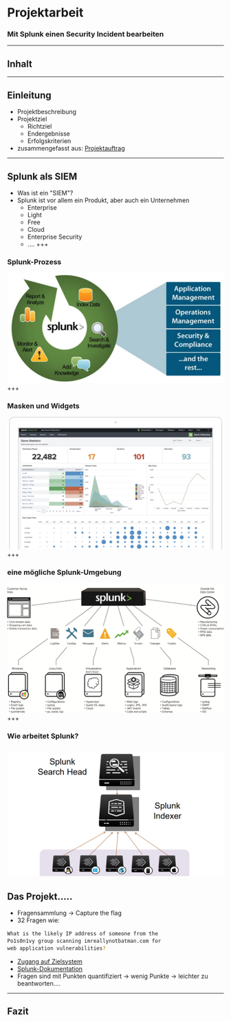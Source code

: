 # Projektarbeit
### Mit Splunk einen Security Incident bearbeiten
---
## Inhalt
---
## Einleitung
* Projektbeschreibung
* Projektziel
  * Richtziel
  * Endergebnisse
  * Erfolgskriterien
* zusammengefasst aus: [Projektauftrag](https://www.dropbox.com/s/yvdk3uvz6mm6o99/Projektbeschreibung.pdf?dl=0)
---
## Splunk als SIEM
* Was ist ein "SIEM"?
* Splunk ist vor allem ein Produkt, aber auch ein Unternehmen
  * Enterprise
  * Light
  * Free
  * Cloud
  * Enterprise Security
  * ....
+++
### Splunk-Prozess
![Splunk-Process](assets/img/splunk_process.png)
+++
### Masken und Widgets
![Splunk-Overview](assets/img/splunk_overwiev.png)
+++
### eine mögliche Splunk-Umgebung
![Splunk_Enviroment](assets/img/splunk_enviroment.png)
+++
### Wie arbeitet Splunk?
![Splunk_Forwarder](assets/img/splunk_forwarder.png) 
<br>
---
## Das Projekt.....
* Fragensammlung -> Capture the flag
* 32 Fragen wie: 
```Bash
What is the likely IP address of someone from the 
Po1s0n1vy group scanning imreallynotbatman.com for 
web application vulnerabilities?
```
* [Zugang auf Zielsystem](https://splunk.stoerchl.ch:8000/de-DE/account/login?return_to=%2Fde-DE%2F)
* [Splunk-Dokumentation](https://docs.splunk.com/Documentation/Splunk) 
* Fragen sind mit Punkten quantifiziert -> wenig Punkte -> leichter zu beantworten....
---
## Fazit